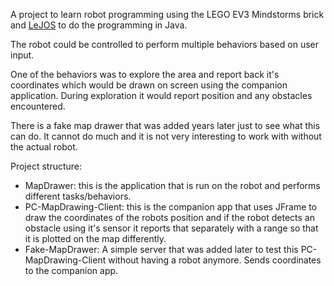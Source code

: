 A project to learn robot programming using the LEGO EV3 Mindstorms brick and [LeJOS](https://lejos.sourceforge.io/index.php) to do the programming in Java.

The robot could be controlled to perform multiple behaviors based on user input.

One of the behaviors was to explore the area and report back it's coordinates which would be drawn on screen using the companion application. During exploration it would report position and any obstacles encountered.

There is a fake map drawer that was added years later just to see what this can do. It cannot do much and it is not very interesting to work with without the actual robot.

Project structure:

- MapDrawer: this is the application that is run on the robot and performs different tasks/behaviors.
- PC-MapDrawing-Client: this is the companion app that uses JFrame to draw the coordinates of the robots position and if the robot detects an obstacle using it's sensor it reports that separately with a range so that it is plotted on the map differently.
- Fake-MapDrawer: A simple server that was added later to test this PC-MapDrawing-Client without having a robot anymore. Sends coordinates to the companion app.
